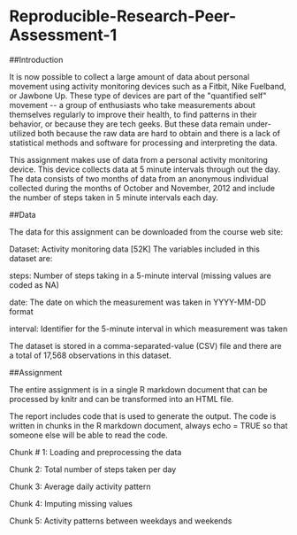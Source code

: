 # Reproducible-Research-Peer-Assessment-1
##Introduction

It is now possible to collect a large amount of data about personal movement using activity monitoring devices such as a Fitbit, Nike Fuelband, or Jawbone Up. These type of devices are part of the "quantified self" movement -- a group of enthusiasts who take measurements about themselves regularly to improve their health, to find patterns in their behavior, or because they are tech geeks. But these data remain under-utilized both because the raw data are hard to obtain and there is a lack of statistical methods and software for processing and interpreting the data.

This assignment makes use of data from a personal activity monitoring device. This device collects data at 5 minute intervals through out the day. The data consists of two months of data from an anonymous individual collected during the months of October and November, 2012 and include the number of steps taken in 5 minute intervals each day.

##Data

The data for this assignment can be downloaded from the course web site:

Dataset: Activity monitoring data [52K]
The variables included in this dataset are:

steps: Number of steps taking in a 5-minute interval (missing values are coded as NA)

date: The date on which the measurement was taken in YYYY-MM-DD format

interval: Identifier for the 5-minute interval in which measurement was taken

The dataset is stored in a comma-separated-value (CSV) file and there are a total of 17,568 observations in this dataset.

##Assignment

The entire assignment is in a single R markdown document that can be processed by knitr and can be transformed into an HTML file.

The report includes code that is used to generate the output. The code is written in chunks in the R markdown document, always echo = TRUE so that someone else will be able to read the code.

Chunk # 1: Loading and preprocessing the data

Chunk 2: Total number of steps taken per day

Chunk 3: Average daily activity pattern

Chunk 4: Imputing missing values

Chunk 5: Activity patterns between weekdays and weekends
